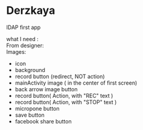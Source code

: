 # Derzkaya
IDAP first app

what I need : <br>
From designer: <br>
Images: <br>
<ul>
<li>icon</li>
<li>background</li>
<li>record button (redirect, NOT action)</li>
<li>mainActivity image ( in the center of first screen) </li>
<li>back arrow image button</li>
<li>record button( Action, with "REC" text )</li>
<li>record button( Action, with "STOP" text )</li>
<li>micropone button</li>
<li>save button</li>
<li>facebook share button</li>
</ul>
